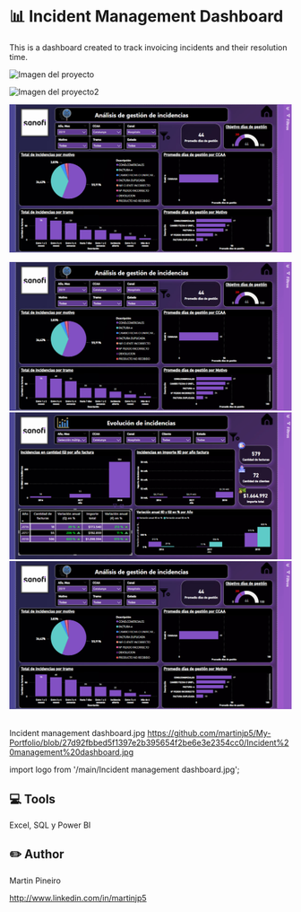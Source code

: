 # 📊 Incident Management Dashboard
This is a dashboard created to track invoicing incidents and their resolution time.

![Imagen del proyecto](https://github.com/martinjp5/My-Portfolio/blob/main/Incidentmanagementdashboard.jpg)

![Imagen del proyecto2](https://github.com/martinjp5/My-Portfolio/blob/main/Incidentmanagementdashboard2.jpg)

![Imagen del proyecto](https://github.com/martinjp5/My-Portfolio/blob/27d92fbbed5f1397e2b395654f2be6e3e2354cc0/Incident%20management%20dashboard.jpg)

<img src="/Incident management dashboard.jpg" />

<img src="/Incident management dashboard2.jpg" />

<img src="/Incident%20management%20dashboard.jpg" alt="" />

<img src="/My-Portfolio/blob/27d92fbbed5f1397e2b395654f2be6e3e2354cc0/Incident%20management%20dashboard.jpg" alt="" />

Incident management dashboard.jpg
https://github.com/martinjp5/My-Portfolio/blob/27d92fbbed5f1397e2b395654f2be6e3e2354cc0/Incident%20management%20dashboard.jpg

import logo from '/main/Incident management dashboard.jpg';

## 💻 Tools
Excel, SQL y Power BI 

## ✏️ Author
Martin Pineiro

http://www.linkedin.com/in/martinjp5
